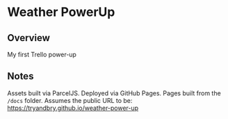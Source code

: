 # Weather PowerUp
## Overview
My first Trello power-up

## Notes
Assets built via ParcelJS.
Deployed via GitHub Pages.  Pages built from the `/docs` folder.
Assumes the public URL to be: https://tryandbry.github.io/weather-power-up

